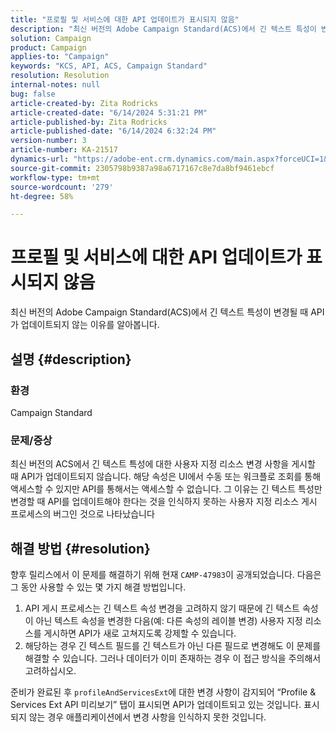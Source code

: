 ```yaml
---
title: "프로필 및 서비스에 대한 API 업데이트가 표시되지 않음"
description: "최신 버전의 Adobe Campaign Standard(ACS)에서 긴 텍스트 특성이 변경될 때 API가 업데이트되지 않는 이유를 알아봅니다."
solution: Campaign
product: Campaign
applies-to: "Campaign"
keywords: "KCS, API, ACS, Campaign Standard"
resolution: Resolution
internal-notes: null
bug: false
article-created-by: Zita Rodricks
article-created-date: "6/14/2024 5:31:21 PM"
article-published-by: Zita Rodricks
article-published-date: "6/14/2024 6:32:24 PM"
version-number: 3
article-number: KA-21517
dynamics-url: "https://adobe-ent.crm.dynamics.com/main.aspx?forceUCI=1&pagetype=entityrecord&etn=knowledgearticle&id=c1caaae7-732a-ef11-840a-002248084fbb"
source-git-commit: 2305798b9387a98a6717167c8e7da8bf9461ebcf
workflow-type: tm+mt
source-wordcount: '279'
ht-degree: 58%

---
```


# 프로필 및 서비스에 대한 API 업데이트가 표시되지 않음


최신 버전의 Adobe Campaign Standard(ACS)에서 긴 텍스트 특성이 변경될 때 API가 업데이트되지 않는 이유를 알아봅니다.

## 설명 {#description}


### 환경

Campaign Standard

### 문제/증상

최신 버전의 ACS에서 긴 텍스트 특성에 대한 사용자 지정 리소스 변경 사항을 게시할 때 API가 업데이트되지 않습니다. 해당 속성은 UI에서 수동 또는 워크플로 조회를 통해 액세스할 수 있지만 API를 통해서는 액세스할 수 없습니다. 그 이유는 긴 텍스트 특성만 변경할 때 API를 업데이트해야 한다는 것을 인식하지 못하는 사용자 지정 리소스 게시 프로세스의 버그인 것으로 나타났습니다


## 해결 방법 {#resolution}


향후 릴리스에서 이 문제를 해결하기 위해 현재 `CAMP-47983`이 공개되었습니다. 다음은 그 동안 사용할 수 있는 몇 가지 해결 방법입니다.

1. API 게시 프로세스는 긴 텍스트 속성 변경을 고려하지 않기 때문에 긴 텍스트 속성이 아닌 텍스트 속성을 변경한 다음(예: 다른 속성의 레이블 변경) 사용자 지정 리소스를 게시하면 API가 새로 고쳐지도록 강제할 수 있습니다.
2. 해당하는 경우 긴 텍스트 필드를 긴 텍스트가 아닌 다른 필드로 변경해도 이 문제를 해결할 수 있습니다. 그러나 데이터가 이미 존재하는 경우 이 접근 방식을 주의해서 고려하십시오.


준비가 완료된 후 `profileAndServicesExt`에 대한 변경 사항이 감지되어 “Profile &amp; Services Ext API 미리보기” 탭이 표시되면 API가 업데이트되고 있는 것입니다. 표시되지 않는 경우 애플리케이션에서 변경 사항을 인식하지 못한 것입니다.
